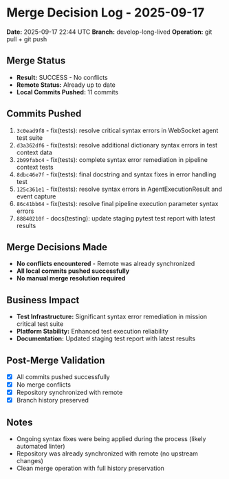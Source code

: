 # Merge Decision Log - 2025-09-17

**Date:** 2025-09-17 22:44 UTC
**Branch:** develop-long-lived
**Operation:** git pull + git push

## Merge Status
- **Result:** SUCCESS - No conflicts
- **Remote Status:** Already up to date
- **Local Commits Pushed:** 11 commits

## Commits Pushed
1. `3c0ead9f8` - fix(tests): resolve critical syntax errors in WebSocket agent test suite
2. `d3a362df6` - fix(tests): resolve additional dictionary syntax errors in test context data
3. `2b99fabc4` - fix(tests): complete syntax error remediation in pipeline context tests
4. `8dbc46e7f` - fix(tests): final docstring and syntax fixes in error handling test
5. `125c361e1` - fix(tests): resolve syntax errors in AgentExecutionResult and event capture
6. `86c41bb64` - fix(tests): resolve final pipeline execution parameter syntax errors
7. `88840210f` - docs(testing): update staging pytest test report with latest results

## Merge Decisions Made
- **No conflicts encountered** - Remote was already synchronized
- **All local commits pushed successfully**
- **No manual merge resolution required**

## Business Impact
- **Test Infrastructure:** Significant syntax error remediation in mission critical test suite
- **Platform Stability:** Enhanced test execution reliability
- **Documentation:** Updated staging test report with latest results

## Post-Merge Validation
- [x] All commits pushed successfully
- [x] No merge conflicts
- [x] Repository synchronized with remote
- [x] Branch history preserved

## Notes
- Ongoing syntax fixes were being applied during the process (likely automated linter)
- Repository was already synchronized with remote (no upstream changes)
- Clean merge operation with full history preservation
